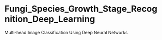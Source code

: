 # Fungi_Species_Growth_Stage_Recognition_Deep_Learning
Multi-head Image Classification Using Deep Neural Networks
